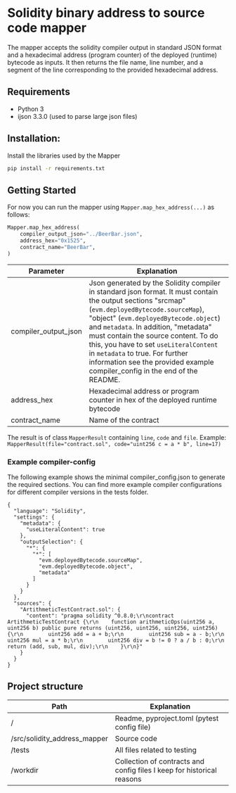 # Solidity binary address to source code mapper
The mapper accepts the solidity compiler output in standard JSON format and a hexadecimal address (program counter) of the deployed (runtime) bytecode as inputs. It then returns the file name, line number, and a segment of the line corresponding to the provided hexadecimal address.


## Requirements
* Python 3
* ijson 3.3.0 (used to parse large json files)


## Installation:

Install the libraries used by the Mapper

```bash
pip install -r requirements.txt
```

## Getting Started

For now you can run the mapper using ``Mapper.map_hex_address(...)`` as follows:

```python
Mapper.map_hex_address(
    compiler_output_json="../BeerBar.json",
    address_hex="0x1525",
    contract_name="BeerBar",
)
```

| Parameter            | Explanation                                                                                                                                                                                                                                                                                                                |
|----------------------|----------------------------------------------------------------------------------------------------------------------------------------------------------------------------------------------------------------------------------------------------------------------------------------------------------------------------|
| compiler_output_json | Json generated by the Solidity compiler in standard json format. It must contain the output sections "srcmap" (`evm.deployedBytecode.sourceMap`), "object" (`evm.deployedBytecode.object`) and `metadata`. In addition, "metadata" must contain the source content. To do this, you have to set `useLiteralContent` in `metadata` to true. For further information see the provided example compiler_config in the end of the README. |
| address_hex          | Hexadecimal address or program counter in hex of the deployed runtime bytecode                                                                                                                                                                                                                                             |
| contract_name        | Name of the contract   



The result is of class ``MapperResult`` containing `line`, `code` and `file`. Example: `MapperResult(file="contract.sol", code="uint256 c = a * b", line=17)`


### Example compiler-config
The following example shows the minimal compiler_config.json to generate the required sections. You can find more example compiler configurations for different compiler versions in the tests folder.
```
{
  "language": "Solidity",
  "settings": {
    "metadata": {
      "useLiteralContent": true
    },
    "outputSelection": {
      "*": {
        "*": [
          "evm.deployedBytecode.sourceMap",
          "evm.deployedBytecode.object",
          "metadata"
        ]
      }
    }
  },
  "sources": {
    "ArtithmeticTestContract.sol": {
      "content": "pragma solidity ^0.8.0;\r\ncontract ArtithmeticTestContract {\r\n    function arithmeticOps(uint256 a, uint256 b) public pure returns (uint256, uint256, uint256, uint256) {\r\n        uint256 add = a + b;\r\n        uint256 sub = a - b;\r\n        uint256 mul = a * b;\r\n        uint256 div = b != 0 ? a / b : 0;\r\n        return (add, sub, mul, div);\r\n    }\r\n}"
    }
  }
}

```

## Project structure
| Path                         | Explanation                                                            |
|------------------------------|------------------------------------------------------------------------|
| /                            | Readme, pyproject.toml (pytest config file)                            |
| /src/solidity_address_mapper | Source code                                                            |
| /tests                       | All files related to testing                                           |
| /workdir                     | Collection of contracts and config files I keep for historical reasons |